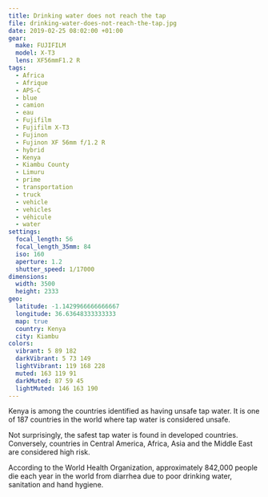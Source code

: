 ```yaml
---
title: Drinking water does not reach the tap
file: drinking-water-does-not-reach-the-tap.jpg
date: 2019-02-25 08:02:00 +01:00
gear:
  make: FUJIFILM
  model: X-T3
  lens: XF56mmF1.2 R
tags:
  - Africa
  - Afrique
  - APS-C
  - blue
  - camion
  - eau
  - Fujifilm
  - Fujifilm X-T3
  - Fujinon
  - Fujinon XF 56mm f/1.2 R
  - hybrid
  - Kenya
  - Kiambu County
  - Limuru
  - prime
  - transportation
  - truck
  - vehicle
  - vehicles
  - véhicule
  - water
settings:
  focal_length: 56
  focal_length_35mm: 84
  iso: 160
  aperture: 1.2
  shutter_speed: 1/17000
dimensions:
  width: 3500
  height: 2333
geo:
  latitude: -1.1429966666666667
  longitude: 36.63648333333333
  map: true
  country: Kenya
  city: Kiambu
colors:
  vibrant: 5 89 182
  darkVibrant: 5 73 149
  lightVibrant: 119 168 228
  muted: 163 119 91
  darkMuted: 87 59 45
  lightMuted: 146 163 190
---
```


Kenya is among the countries identified as having unsafe tap water. It is one of 187 countries in the world where tap water is considered unsafe.

Not surprisingly, the safest tap water is found in developed countries. Conversely, countries in Central America, Africa, Asia and the Middle East are considered high risk.

According to the World Health Organization, approximately 842,000 people die each year in the world from diarrhea due to poor drinking water, sanitation and hand hygiene.

